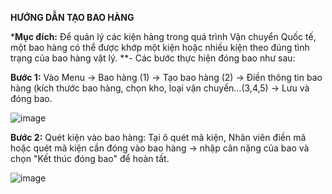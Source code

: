
**HƯỚNG DẪN TẠO BAO HÀNG**

***Mục đích:** Để quản lý các kiện hàng trong quá trình Vận chuyển Quốc tế, một bao hàng có thể được khớp một kiện hoặc nhiều kiện theo đúng tình trạng của bao hàng vật lý.
**- Các bước thực hiện đóng bao như sau:

**Bước 1:** Vào Menu -> Bao hàng (1) -> Tạo bao hàng (2) -> Điền thông tin bao hàng (kích thước bao hàng, chọn kho, loại vận chuyển…(3,4,5) -> Lưu và đóng bao.
 
![image](https://user-images.githubusercontent.com/85599407/128135708-df73b57f-744a-4e26-b2a4-68ee3388cdc4.png)

**Bước 2:** Quét kiện vào bao hàng: Tại ô quét mã kiện, Nhân viên điền mã hoặc quét mã kiện cần đóng vào bao hàng -> nhập cân nặng của bao và chọn "Kết thúc đóng bao" để hoàn tất.

 ![image](https://user-images.githubusercontent.com/85599407/128135723-b527df93-c8fb-4fe2-810d-994838cda2f1.png)
